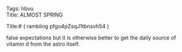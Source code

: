 Tags: hbvu  
Title: ALMOST SPRING  
  
Title:# ( rambling pfgo4pZsqJ1tbnsvh54 )  
  
false expectations but it is otherwise better to get the daily source of vitamin d from the astro itself.  
